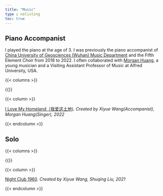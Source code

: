 ```yaml
---
title: "Music"
type : nolisting
toc: true
---
```


## Piano Accompanist

I played the piano at the age of 3. I was previously the piano accompanist of [China University of Geosciences (Wuhan) Music Department](https://ensac.cug.edu.cn/Faculty/Lecturers.htm) and the Fifth Element Choir from 2018 to 2022. I often collaborated with [Morgan Huang](https://www.alfred.edu/about/summers-at-alfred/alfred-summer-arts/instructors/morgan-huang.cfm), a young musician and a Visiting Assistant Professor of Music at Alfred University, USA.

{{< columns >}}

{{<figure-a src="/images/M1.1.png">}}

{{< column >}}

[I Love My Homeland（我爱这土地)](https://www.bilibili.com/video/BV1QY4y1Y7HK/?spm_id_from=333.999.0.0&vd_source=3abcc99cc1b8514d319cf1087a874555). *Created by Xiyue Wang(Accompanist), Morgan Huang(Singer), 2022*

{{< endcolumn >}}

## Solo

{{< columns >}}

{{<figure-a src="/images/M2.1.png">}}

{{< column >}}

[Night Club 1960](https://www.bilibili.com/video/BV1KK4y1K76D/?spm_id_from=333.999.0.0&vd_source=3abcc99cc1b8514d319cf1087a874555). *Created by Xiyue Wang, Shuqing Liu, 2021*

{{< endcolumn >}}
